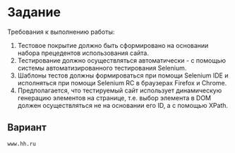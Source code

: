# Задание

Требования к выполнению работы:

1. Тестовое покрытие должно быть сформировано на основании набора прецедентов использования сайта.
2. Тестирование должно осуществляться автоматически - с помощью системы автоматизированного тестирования Selenium.
3. Шаблоны тестов должны формироваться при помощи Selenium IDE и исполняться при помощи Selenium RC в браузерах Firefox и Chrome.
4. Предполагается, что тестируемый сайт использует динамическую генерацию элементов на странице, т.е. выбор элемента в DOM должен осуществляться не на основании его ID, а с помощью XPath.

## Вариант

```www.hh.ru```